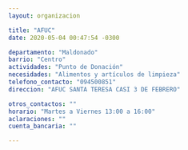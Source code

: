 ```yaml
---
layout: organizacion

title: "AFUC"
date: 2020-05-04 00:47:54 -0300

departamento: "Maldonado"
barrio: "Centro"
actividades: "Punto de Donación"
necesidades: "Alimentos y artículos de limpieza"
telefono_contacto: "094500851"
direccion: "AFUC SANTA TERESA CASI 3 DE FEBRERO"

otros_contactos: ""
horario: "Martes a Viernes 13:00 a 16:00"
aclaraciones: ""
cuenta_bancaria: ""

---
```

